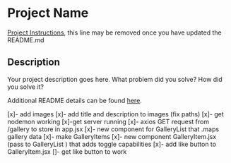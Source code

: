 # Project Name

[Project Instructions](./INSTRUCTIONS.md), this line may be removed once you have updated the README.md

## Description

Your project description goes here. What problem did you solve? How did you solve it?

Additional README details can be found [here](https://github.com/PrimeAcademy/readme-template/blob/master/README.md).

[x]- add images 
[x]- add title and description to images (fix paths)
[x]- get nodemon working
[x]-get server running
[x]- axios GET request from /gallery to store in app.jsx
[x]- new component for GalleryList that .maps gallery data
[x]- make GalleryItems
[x]- new component GalleryItem.jsx (pass to GalleryList ) that adds toggle capabilities
[x]- add like button to GalleryItem.jsx
[]- get like button to work 
